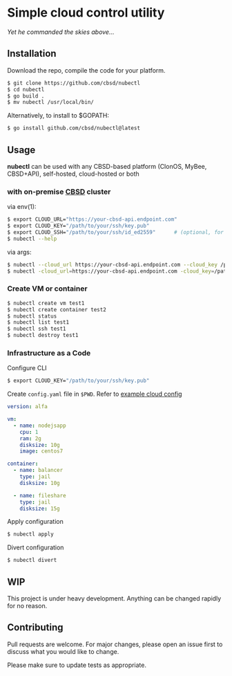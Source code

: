 # Simple cloud control utility
*Yet he commanded the skies above...*


## Installation

Download the repo, compile the code for your platform.

```bash
$ git clone https://github.com/cbsd/nubectl
$ cd nubectl
$ go build .
$ mv nubectl /usr/local/bin/

```

Alternatively, to install to $GOPATH:
```bash
$ go install github.com/cbsd/nubectl@latest
```

## Usage

**nubectl** can be used with any CBSD-based platform (ClonOS, MyBee, CBSD+API), self-hosted, cloud-hosted or both

### with on-premise [CBSD](https://github.com/cbsd/cbsd) cluster

via env(1):

```bash
$ export CLOUD_URL="https://your-cbsd-api.endpoint.com"
$ export CLOUD_KEY="/path/to/your/ssh/key.pub"
$ export CLOUD_SSH="/path/to/your/ssh/id_ed2559"      # (optional, for SSH only )
$ nubectl --help
```

via args:

```bash
$ nubectl --cloud_url https://your-cbsd-api.endpoint.com --cloud_key /path/to/your/ssh/key.pub
$ nubectl -cloud_url=https://your-cbsd-api.endpoint.com -cloud_key=/path/to/your/ssh/key.pub
```

### Create VM or container
```bash
$ nubectl create vm test1
$ nubectl create container test2
$ nubectl status
$ nubectl list test1
$ nubectl ssh test1
$ nubectl destroy test1
```

### Infrastructure as a Code

Configure CLI

```bash
$ export CLOUD_KEY="/path/to/your/ssh/key.pub"
```

Create `config.yaml` file in `$PWD`. Refer to [example cloud config](dist.cloud.yaml)

```yaml
version: alfa

vm:
  - name: nodejsapp
    cpu: 1
    ram: 2g
    disksize: 10g
    image: centos7

container:
  - name: balancer
    type: jail
    disksize: 10g

  - name: fileshare
    type: jail
    disksize: 15g
```

Apply configuration

```bash
$ nubectl apply
```

Divert configuration

```bash
$ nubectl divert
```


## WIP
This project is under heavy development. Anything can be changed rapidly for no reason.

## Contributing
Pull requests are welcome. For major changes, please open an issue first to discuss what you would like to change.

Please make sure to update tests as appropriate.
